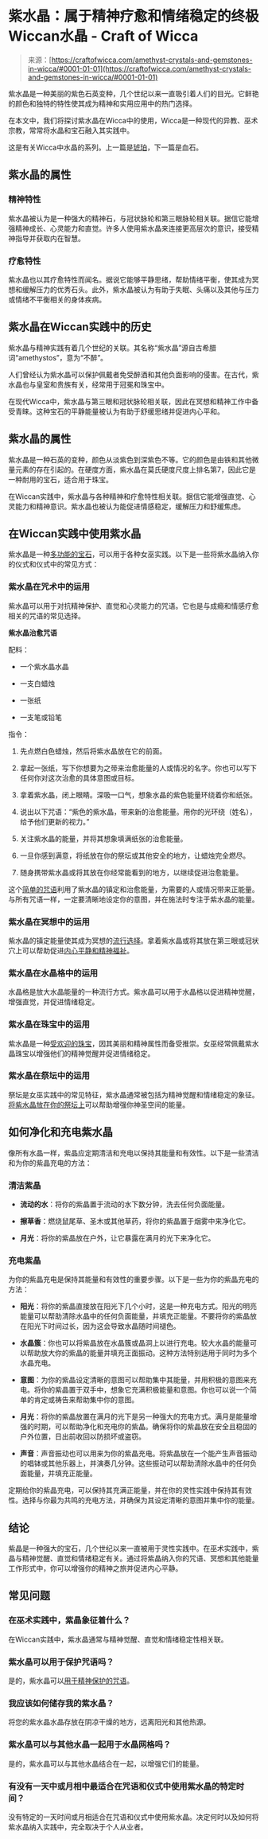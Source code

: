<!--yml

类别：未分类

日期：2024-06-12 18:10:53

-->

# 紫水晶：属于精神疗愈和情绪稳定的终极Wiccan水晶 - Craft of Wicca

> 来源：[https://craftofwicca.com/amethyst-crystals-and-gemstones-in-wicca/#0001-01-01](https://craftofwicca.com/amethyst-crystals-and-gemstones-in-wicca/#0001-01-01)

紫水晶是一种美丽的紫色石英变种，几个世纪以来一直吸引着人们的目光。它鲜艳的颜色和独特的特性使其成为精神和实用应用中的热门选择。

在本文中，我们将探讨紫水晶在Wicca中的使用，Wicca是一种现代的异教、巫术宗教，常常将水晶和宝石融入其实践中。

这是有关Wicca中水晶的系列。上一篇是[琥珀](https://craftofwicca.com/amber-crystals-in-wicca-witchcraft-and-spells/)，下一篇是血石。

## 紫水晶的属性

### 精神特性

紫水晶被认为是一种强大的精神石，与冠状脉轮和第三眼脉轮相关联。据信它能增强精神成长、心灵能力和直觉。许多人使用紫水晶来连接更高层次的意识，接受精神指导并获取内在智慧。

### 疗愈特性

紫水晶也以其疗愈特性而闻名。据说它能够平静思绪，帮助情绪平衡，使其成为冥想和缓解压力的优秀石头。此外，紫水晶被认为有助于失眠、头痛以及其他与压力或情绪不平衡相关的身体疾病。

## 紫水晶在Wiccan实践中的历史

紫水晶与精神实践有着几个世纪的关联。其名称“紫水晶”源自古希腊词“amethystos”，意为“不醉”。

人们曾经认为紫水晶可以保护佩戴者免受醉酒和其他负面影响的侵害。在古代，紫水晶也与皇室和贵族有关，经常用于冠冕和珠宝中。

在现代Wicca中，紫水晶与第三眼和冠状脉轮相关联，因此在冥想和精神工作中备受青睐。这种宝石的平静能量被认为有助于舒缓思绪并促进内心平和。

## 紫水晶的属性

紫水晶是一种石英的变种，颜色从淡紫色到深紫色不等。它的颜色是由铁和其他微量元素的存在引起的。在硬度方面，紫水晶在莫氏硬度尺度上排名第7，因此它是一种耐用的宝石，适合用于珠宝。

在Wiccan实践中，紫水晶与各种精神和疗愈特性相关联。据信它能增强直觉、心灵能力和精神意识。紫水晶也被认为能促进情感稳定，缓解压力和舒缓焦虑。

## 在Wiccan实践中使用紫水晶

紫水晶是一种[多功能的宝石](https://craftofwicca.com/wiccan-crystal-magic/)，可以用于各种女巫实践。以下是一些将紫水晶纳入你的仪式和仪式中的常见方式：

### 紫水晶在咒术中的运用

紫水晶可以用于对抗精神保护、直觉和心灵能力的咒语。它也是与成瘾和情感疗愈相关的咒语的常见选择。

**紫水晶治愈咒语**

配料：

+   一个紫水晶水晶

+   一支白蜡烛

+   一张纸

+   一支笔或铅笔

指令：

1.  先点燃白色蜡烛，然后将紫水晶放在它的前面。

1.  拿起一张纸，写下你想要为之带来治愈能量的人或情况的名字。你也可以写下任何你对这次治愈的具体意图或目标。

1.  拿着紫水晶，闭上眼睛。深吸一口气，想象水晶的紫色能量环绕着你和纸张。

1.  说出以下咒语：“紫色的紫水晶，带来新的治愈能量。用你的光环绕（姓名），给予他们更新的视力。”

1.  关注紫水晶的能量，并将其想象填满纸张的治愈能量。

1.  一旦你感到满意，将纸放在你的祭坛或其他安全的地方，让蜡烛完全燃尽。

1.  随身携带紫水晶或将其放在你经常能看到的地方，以继续促进治愈能量。

这个[简单的咒语](https://craftofwicca.com/home/)利用了紫水晶的镇定和治愈能量，为需要的人或情况带来正能量。与所有咒语一样，一定要清晰地设定你的意图，并在施法时专注于紫水晶的能量。

### 紫水晶在冥想中的运用

紫水晶的镇定能量使其成为冥想的[流行选择](https://craftofwicca.com/how-to-start-a-daily-wiccan-meditation/)。拿着紫水晶或将其放在第三眼或冠状穴上可以帮助促进[内心平静和精神福祉](https://craftofwicca.com/a-10-step-wiccan-guide-to-spirituality-for-beginners/)。

### 紫水晶在水晶格中的运用

水晶格是放大水晶能量的一种流行方式。紫水晶可以用于水晶格以促进精神觉醒，增强直觉，并促进情绪稳定。

### 紫水晶在珠宝中的运用

紫水晶是一种[受欢迎的珠宝](https://craftofwicca.com/what-is-a-good-crystal-to-wear-around-your-neck/)，因其美丽和精神属性而备受推崇。女巫经常佩戴紫水晶珠宝以增强他们的精神觉醒并促进情绪稳定。

### 紫水晶在祭坛中的运用

祭坛是女巫实践中的常见特征，紫水晶通常被包括为精神觉醒和情绪稳定的象征。[将紫水晶放在你的祭坛上](https://craftofwicca.com/wiccan-altar-set-up-for-beginners/)可以帮助增强你神圣空间的能量。

## 如何净化和充电紫水晶

像所有水晶一样，紫晶应定期清洁和充电以保持其能量和有效性。以下是一些清洁和为你的紫晶充电的方法：

### 清洁紫晶

+   **流动的水**：将你的紫晶置于流动的水下数分钟，洗去任何负面能量。

+   **擦草香**：燃烧鼠尾草、圣木或其他草药，将你的紫晶置于烟雾中来净化它。

+   **月光**：将你的紫晶放在户外，让它暴露在满月的光下来净化它。

### 充电紫晶

为你的紫晶充电是保持其能量和有效性的重要步骤。以下是一些为你的紫晶充电的方法：

*   **阳光**：将你的紫晶直接放在阳光下几个小时，这是一种充电方式。阳光的明亮能量可以帮助清除水晶中的任何负面能量，并填充正能量。不要将你的紫晶放在阳光下时间过长，因为这会导致水晶随时间褪色。

+   **水晶簇**：你也可以将紫晶放在水晶簇或晶洞上以进行充电。较大水晶的能量可以帮助放大你的紫晶的能量并填充正面振动。这种方法特别适用于同时为多个水晶充电。

+   **意图**：为你的紫晶设定清晰的意图可以帮助集中其能量，并用积极的意图来充电。将你的紫晶置于双手中，想象它充满积极能量和意图。你也可以说一个简单的肯定或祷告来帮助集中你的意图。

+   **月光**：将你的紫晶放置在满月的光下是另一种强大的充电方式。满月是能量增强的时期，可以帮助净化和充电你的紫晶。确保将你的紫晶放在安全且稳固的户外位置，日出前收回以防损坏或盗窃。

+   **声音**：声音振动也可以用来为你的紫晶充电。将紫晶放在一个能产生声音振动的唱钵或其他乐器上，并演奏几分钟。这些振动可以帮助清除水晶中的任何负面能量，并填充正能量。

定期给你的紫晶充电，可以保持其充满正能量，并在你的灵性实践中保持其有效性。选择与你最为共鸣的充电方法，并确保为其设定清晰的意图并集中你的能量。

## 结论

紫晶是一种强大的宝石，几个世纪以来一直被用于灵性实践中。在巫术实践中，紫晶与精神觉醒、直觉和情绪稳定有关。通过将紫晶纳入你的咒语、冥想和其他能量工作形式中，你可以增强你的精神之旅并促进内心平静。

## 常见问题

### 在巫术实践中，紫晶象征着什么？

在Wiccan实践中，紫水晶通常与精神觉醒、直觉和情绪稳定性相关联。

### 紫水晶可以用于保护咒语吗？

是的，紫水晶可以[用于精神保护的咒语](https://craftofwicca.com/protection-spells-for-loved-ones/)。

### 我应该如何储存我的紫水晶？

将您的紫水晶水晶存放在阴凉干燥的地方，远离阳光和其他热源。

### 紫水晶可以与其他水晶一起用于水晶网格吗？

是的，紫水晶可以与其他水晶结合在一起，以增强它们的能量。

### 有没有一天中或月相中最适合在咒语和仪式中使用紫水晶的特定时间？

没有特定的一天时间或月相适合在咒语和仪式中使用紫水晶。决定何时以及如何将紫水晶纳入实践中，完全取决于个人从业者。
